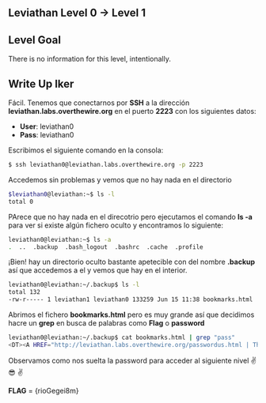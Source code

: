 ## Leviathan Level 0 → Level 1

## Level Goal

There is no information for this level, intentionally.

## Write Up Iker 

Fácil. Tenemos que conectarnos por **SSH** a la dirección **leviathan.labs.overthewire.org** en el puerto **2223** con los siguientes datos:

  - **User**: leviathan0
  - **Pass**: leviathan0
  
Escribimos el siguiente comando en la consola:
  
```bash 
$ ssh leviathan0@leviathan.labs.overthewire.org -p 2223
```

Accedemos sin problemas y vemos que no hay nada en el directorio

```bash
$leviathan0@leviathan:~$ ls -l
total 0
```

PArece que no hay nada en el direcotrio pero ejecutamos el comando **ls -a** para ver si existe algún fichero oculto y encontramos lo siguiente:

```bash
leviathan0@leviathan:~$ ls -a
.  ..  .backup  .bash_logout  .bashrc  .cache  .profile
```
¡Bien! hay un directorio oculto bastante apetecible con del nombre **.backup** así que accedemos a el y vemos que hay en el interior.

```bash
leviathan0@leviathan:~/.backup$ ls -l
total 132
-rw-r----- 1 leviathan1 leviathan0 133259 Jun 15 11:38 bookmarks.html
```
Abrimos el fichero **bookmarks.html** pero es muy grande así que decidimos hacre un **grep** en busca de palabras como **Flag** o **password**

```bash
leviathan0@leviathan:~/.backup$ cat bookmarks.html | grep "pass"
<DT><A HREF="http://leviathan.labs.overthewire.org/passwordus.html | This will be fixed later, the password for leviathan1 is rioGegei8m" ADD_DATE="1155384634" LAST_CHARSET="ISO-8859-1" ID="rdf:#$2wIU71">password to leviathan1</A>
```
Observamos como nos suelta la password para acceder al siguiente nivel  :v: :sunglasses: :v:

**FLAG** = {rioGegei8m} 
